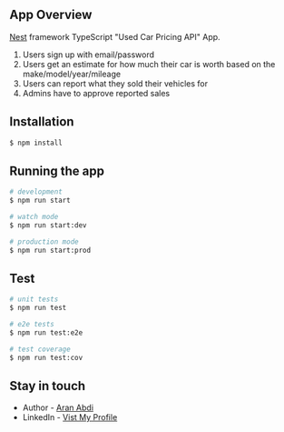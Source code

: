 ## App Overview

[Nest](https://github.com/nestjs/nest) framework TypeScript "Used Car Pricing API" App.

1. Users sign up with email/password
2. Users get an estimate for how much their car is worth based on the make/model/year/mileage
3. Users can report what they sold their vehicles for
4. Admins have to approve reported sales

## Installation

```bash
$ npm install
```

## Running the app

```bash
# development
$ npm run start

# watch mode
$ npm run start:dev

# production mode
$ npm run start:prod
```

## Test

```bash
# unit tests
$ npm run test

# e2e tests
$ npm run test:e2e

# test coverage
$ npm run test:cov
```

## Stay in touch

- Author - [Aran Abdi](https://aranabdi.ir)
- LinkedIn - [Vist My Profile](https://nestjs.com/](https://www.linkedin.com/in/aranabdi1998/))
